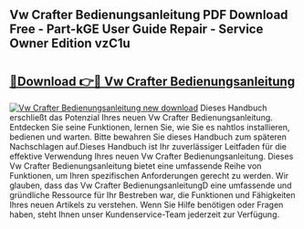 ## Vw Crafter Bedienungsanleitung PDF Download Free - Part-kGE User Guide Repair - Service Owner Edition vzC1u

# <h2><a href="http://df5r4sh.blite.top/?on=Vw+Crafter+Bedienungsanleitung">🔗Download 👉🔴 Vw Crafter Bedienungsanleitung</a></h2>

[![Vw Crafter Bedienungsanleitung new download](https://i.imgur.com/lujVjoI.png)](http://df5r4sh.blite.top/?on=Vw+Crafter+Bedienungsanleitung)
Dieses Handbuch erschließt das Potenzial Ihres neuen Vw Crafter Bedienungsanleitung. Entdecken Sie seine Funktionen, lernen Sie, wie Sie es nahtlos installieren, bedienen und warten. Bitte bewahren Sie dieses Handbuch zum späteren Nachschlagen auf.Dieses Handbuch ist Ihr zuverlässiger Leitfaden für die effektive Verwendung Ihres neuen Vw Crafter Bedienungsanleitung. Dieses Vw Crafter Bedienungsanleitung bietet eine umfassende Reihe von Funktionen, um Ihren spezifischen Anforderungen gerecht zu werden. Wir glauben, dass das Vw Crafter BedienungsanleitungD eine umfassende und gründliche Ressource für Ihr Bestreben war, die Funktionen und Fähigkeiten Ihres neuen Artikels zu verstehen. Wenn Sie Hilfe benötigen oder Fragen haben, steht Ihnen unser Kundenservice-Team jederzeit zur Verfügung.
